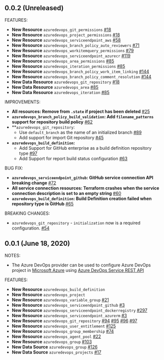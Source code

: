 ## 0.0.2 (Unreleased)

FEATURES:
* **New Resource**  `azuredevops_git_permissions` [#18](https://github.com/terraform-providers/terraform-provider-azuredevops/issues/18)
* **New Resource**  `azuredevops_project_permissions` [#18](https://github.com/terraform-providers/terraform-provider-azuredevops/issues/18)
* **New Resource**  `azuredevops_serviceendpoint_aws` [#58](https://github.com/terraform-providers/terraform-provider-azuredevops/issues/58)
* **New Resource** `azuredevops_branch_policy_auto_reviewers` [#71](https://github.com/terraform-providers/terraform-provider-azuredevops/issues/71)
* **New Resource** `azuredevops_workitemquery_permissions` [#79](https://github.com/terraform-providers/terraform-provider-azuredevops/issues/79)
* **New Resource** `azuredevops_serviceendpoint_azurecr` [#119](https://github.com/terraform-providers/terraform-provider-azuredevops/issues/119/)
* **New Resource** `azuredevops_area_permissions` [#85](https://github.com/terraform-providers/terraform-provider-azuredevops/issues/85)
* **New Resource** `azuredevops_iteration_permissions` [#85](https://github.com/terraform-providers/terraform-provider-azuredevops/issues/85)
* **New Resource** `azuredevops_branch_policy_work_item_linking` [#144](https://github.com/terraform-providers/terraform-provider-azuredevops/issues/144)
* **New Resource** `azuredevops_branch_policy_comment_resolution` [#144](https://github.com/terraform-providers/terraform-provider-azuredevops/issues/144)
* **New Data Resource**  `azuredevops_git_repository` [#18](https://github.com/terraform-providers/terraform-provider-azuredevops/issues/18)
* **New Data Resource**  `azuredevops_area` [#85](https://github.com/terraform-providers/terraform-provider-azuredevops/issues/85)
* **New Data Resource**  `azuredevops_iteration` [#85](https://github.com/terraform-providers/terraform-provider-azuredevops/issues/85)

IMPROVEMENTS:
* **All resources: Remove from `.state` if project has been deleted** [#25](https://github.com/terraform-providers/terraform-provider-azuredevops/issues/25)
* **`azuredevops_branch_policy_build_validation`: Add `filename_patterns` support for repository build policy** [#62](https://github.com/terraform-providers/terraform-provider-azuredevops/issues/62)
* **`azuredevops_git_repository`: 
    - Use `default_branch` as the name of an initialized branch [#89](https://github.com/terraform-providers/terraform-provider-azuredevops/pull/89)
    - Add support for import Git repository [#45](https://github.com/terraform-providers/terraform-provider-azuredevops/issues/45)
* **`azuredevops_build_definition`:**
    - Add Support for GitHub enterprise as a build definition repository type [#97](https://github.com/terraform-providers/terraform-provider-azuredevops/pull/97)
    - Add Support for report build status configuration [#63](https://github.com/terraform-providers/terraform-provider-azuredevops/issues/63)

BUG FIX:
* **`azuredevops_serviceendpoint_github`: GitHub service connection API breaking change** [#72](https://github.com/terraform-providers/terraform-provider-azuredevops/issues/72)
* **All service connection resources: Terraform crashes when the service connection description is set to an empty string** [#60](https://github.com/terraform-providers/terraform-provider-azuredevops/pull/60)
* **`azuredevops_build_definition`: Build Definition creation failed when repository type is GitHub** [#65](https://github.com/terraform-providers/terraform-provider-azuredevops/issues/65)

BREAKING CHANGES:
* `azuredevops_git_repository` - `initialization` now is a required configuration.  [#54](https://github.com/terraform-providers/terraform-provider-azuredevops/issues/54)

## 0.0.1 (June 18, 2020)

NOTES:
* The Azure DevOps provider can be used to configure Azure DevOps project in [Microsoft Azure](https://azure.microsoft.com/en-us/) using [Azure DevOps Service REST API](https://docs.microsoft.com/en-us/rest/api/azure/devops/?view=azure-devops-rest-5.1)
    
FEATURES:
* **New Resource** `azuredevops_build_definition`                               
* **New Resource** `azuredevops_project`                                                 
* **New Resource** `azuredevops_variable_group` [#21](https://github.com/microsoft/terraform-provider-azuredevops/issues/21)
* **New Resource** `azuredevops_serviceendpoint_github` [#3](https://github.com/microsoft/terraform-provider-azuredevops/issues/3)
* **New Resource** `azuredevops_serviceendpoint_dockerregistry` [#297](https://github.com/microsoft/terraform-provider-azuredevops/issues/3)
* **New Resource** `azuredevops_serviceendpoint_azurerm` [#3](https://github.com/microsoft/terraform-provider-azuredevops/issues/3)
* **New Resource** `azuredevops_git_repository` [#94](https://github.com/microsoft/terraform-provider-azuredevops/issues/94) [#95](https://github.com/microsoft/terraform-provider-azuredevops/issues/95) [#96](https://github.com/microsoft/terraform-provider-azuredevops/issues/96) [#97](https://github.com/microsoft/terraform-provider-azuredevops/issues/97)
* **New Resource** `azuredevops_user_entitlement` [#125](https://github.com/microsoft/terraform-provider-azuredevops/issues/125)
* **New Resource** `azuredevops_group_membership` [#74](https://github.com/microsoft/terraform-provider-azuredevops/issues/74)
* **New Resource** `azuredevops_agent_pool` [#22](https://github.com/microsoft/terraform-provider-azuredevops/issues/22)
* **New Resource** `azuredevops_group` [#103](https://github.com/microsoft/terraform-provider-azuredevops/issues/103)
* **New Data Source** `azuredevops_group` [#126](https://github.com/microsoft/terraform-provider-azuredevops/issues/126)
* **New Data Source** `azuredevops_projects` [#17](https://github.com/microsoft/terraform-provider-azuredevops/issues/17)
